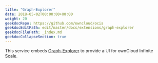 ```yaml
---
title: "Graph-Explorer"
date: 2018-05-02T00:00:00+00:00
weight: 20
geekdocRepo: https://github.com/owncloud/ocis
geekdocEditPath: edit/master/docs/extensions/graph-explorer
geekdocFilePath: _index.md
geekdocCollapseSection: true
---
```


This service embeds [Graph-Explorer](https://github.com/owncloud/ocis/tree/master/graph-explorer) to provide a UI for ownCloud Infinite Scale.
